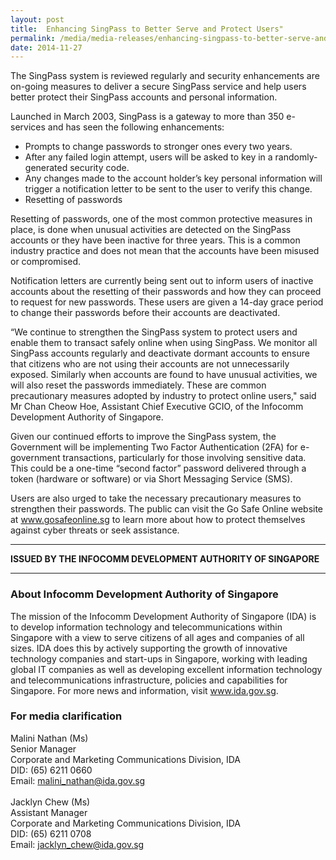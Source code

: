 ```yaml
---
layout: post
title:  Enhancing SingPass to Better Serve and Protect Users"
permalink: /media/media-releases/enhancing-singpass-to-better-serve-and-protect-users
date: 2014-11-27
---
```

The SingPass system is reviewed regularly and security enhancements are on-going measures to deliver a secure SingPass service and help users better protect their SingPass accounts and personal information. 

Launched in March 2003, SingPass is a gateway to more than 350 e-services and has seen the following enhancements:

* Prompts to change passwords to stronger ones every two years.
* After any failed login attempt, users will be asked to key in a randomly-generated security code.
* Any changes made to the account holder’s key personal information will trigger a notification letter to be sent to the user to verify this change. 
* Resetting of passwords

Resetting of passwords, one of the most common protective measures in place, is done when unusual activities are detected on the SingPass accounts or they have been inactive for three years. This is a common industry practice and does not mean that the accounts have been misused or compromised. 

Notification letters are currently being sent out to inform users of inactive accounts about the resetting of their passwords and how they can proceed to request for new passwords. These users are given a 14-day grace period to change their passwords before their accounts are deactivated. 

“We continue to strengthen the SingPass system to protect users and enable them to transact safely online when using SingPass. We monitor all SingPass accounts regularly and deactivate dormant accounts to ensure that citizens who are not using their accounts are not unnecessarily exposed. Similarly when accounts are found to have unusual activities, we will also reset the passwords immediately. These are common precautionary measures adopted by industry to protect online users," said Mr Chan Cheow Hoe, Assistant Chief Executive GCIO, of the Infocomm Development Authority of Singapore. 

Given our continued efforts to improve the SingPass system, the Government will be implementing Two Factor Authentication (2FA) for e-government transactions, particularly for those involving sensitive data. This could be a one-time “second factor” password delivered through a token (hardware or software) or via Short Messaging Service (SMS). 

Users are also urged to take the necessary precautionary measures to strengthen their passwords. The public can visit the Go Safe Online website at www.gosafeonline.sg to learn more about how to protect themselves against cyber threats or seek assistance.

---

**ISSUED BY THE INFOCOMM DEVELOPMENT AUTHORITY OF SINGAPORE**

---

### **About Infocomm Development Authority of Singapore**
The mission of the Infocomm Development Authority of Singapore (IDA) is to develop information technology and telecommunications within Singapore with a view to serve citizens of all ages and companies of all sizes. IDA does this by actively supporting the growth of innovative technology companies and start-ups in Singapore, working with leading global IT companies as well as developing excellent information technology and telecommunications infrastructure, policies and capabilities for Singapore. For more news and information, visit www.ida.gov.sg.

### **For media clarification**
Malini Nathan (Ms) 
<br>Senior Manager
<br>Corporate and Marketing Communications Division, IDA
<br>DID: (65) 6211 0660 
<br>Email: malini_nathan@ida.gov.sg
<br>
<br>Jacklyn Chew (Ms)
<br>Assistant Manager
<br>Corporate and Marketing Communications Division, IDA
<br>DID: (65) 6211 0708
<br>Email: jacklyn_chew@ida.gov.sg
